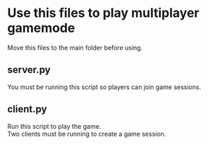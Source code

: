 # Use this files to play multiplayer gamemode
Move this files to the main folder before using.
## server.py
You must be running this script so players can join game sessions.
## client.py
Run this script to play the game.\
Two clients must be running to create a game session.
